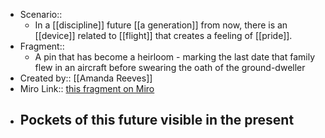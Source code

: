 - Scenario:: 
    - In a [[discipline]] future [[a generation]] from now, there is an [[device]] related to [[flight]] that creates a feeling of [[pride]].
- Fragment:: 
    - A pin that has become a heirloom - marking the last date that family flew in an aircraft before swearing the oath of the ground-dweller
- Created by:: [[Amanda Reeves]]
- Miro Link:: [this fragment on Miro](https://miro.com/app/board/o9J_kpEmVVk=/?moveToWidget=3074457348849827767&cot=6)
- **Pockets of this future visible in the present**
    - 
